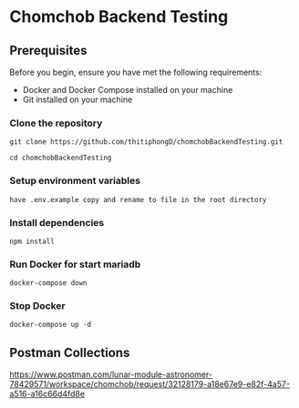 # Chomchob Backend Testing

## Prerequisites

Before you begin, ensure you have met the following requirements:

- Docker and Docker Compose installed on your machine
- Git installed on your machine

### Clone the repository

```
git clone https://github.com/thitiphongD/chomchobBackendTesting.git

cd chomchobBackendTesting
```

### Setup environment variables

```
have .env.example copy and rename to file in the root directory
```

### Install dependencies

```
npm install
```

### Run Docker for start mariadb

```
docker-compose down
```

### Stop Docker

```
docker-compose up -d
```

## Postman Collections

https://www.postman.com/lunar-module-astronomer-78429571/workspace/chomchob/request/32128179-a18e67e9-e82f-4a57-a516-a16c66d4fd8e
